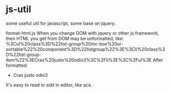 # js-util
some useful util for javascript, some base on jquery.

format-html.js
  When you change DOM with jquery or other js framework, then HTML you get from DOM may be unformatted, like:
      %3Cul%20class%3D%22list-group%20mc-box%20ui-sortable%22%20component%3D%22listgroup%22%3E%3Cli%20class%3D%22list-group-item%22%3ECras%20justo%20odio3%3C%2Fli%3E%3C%2Ful%3E
  After formatted:
      <ul class="list-group mc-box ui-sortable" component="listgroup">
        <li class="list-group-item">
		      Cras justo odio3
	      </li>
      </ul>
  It's easy to read or edit in editor, like ace.
